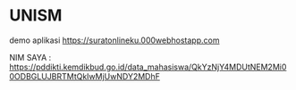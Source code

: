 # UNISM

demo aplikasi
https://suratonlineku.000webhostapp.com

NIM SAYA : https://pddikti.kemdikbud.go.id/data_mahasiswa/QkYzNjY4MDUtNEM2Mi00ODBGLUJBRTMtQkIwMjUwNDY2MDhF
